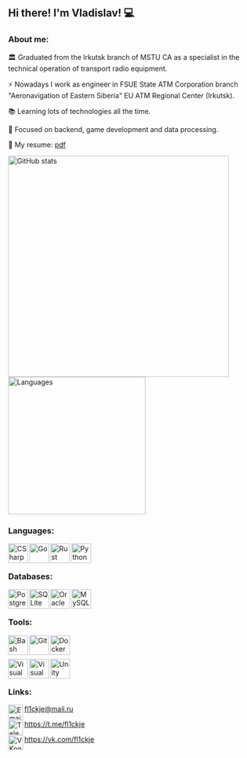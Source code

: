 ## Hi there! I'm Vladislav! 💻

### About me:

🏛️ Graduated from the Irkutsk branch of MSTU CA as a specialist in the technical operation of transport radio equipment.

⚡ Nowadays I work as engineer in FSUE State ATM Corporation branch "Aeronavigation of Eastern Siberia" EU ATM Regional Center (Irkutsk).

📚 Learning lots of technologies all the time.

🔭 Focused on backend, game development and data processing.

📄 My resume: [pdf](https://github.com/fl1ckje/fl1ckje/blob/master/Резюме_Карелин_Владислав_инженер.pdf)

<img src="https://github-readme-stats.vercel.app/api?username=fl1ckje&theme=transparent&show_icons=true&custom_title=Stats&hide_border=true&cache_seconds=21600" width=450px alt="GitHub stats"/>
<img src="https://github-readme-stats.vercel.app/api/top-langs/?username=fl1ckje&layout=compact&theme=transparent&hide_border=true&cache_seconds=21600" width=280px alt="Languages"/>

### Languages:

<img align="left" alt="CSharp" width="40px" src="https://cdn.jsdelivr.net/gh/devicons/devicon/icons/csharp/csharp-original.svg" />
<img align="left" alt="Go" width="40px" src="https://cdn.jsdelivr.net/gh/devicons/devicon/icons/go/go-original-wordmark.svg" />
<img align="left" alt="Rust" width="40px" src="https://cdn.jsdelivr.net/gh/devicons/devicon/icons/rust/rust-original.svg" />
<img align="left" alt="Python" width="40px" src="https://cdn.jsdelivr.net/gh/devicons/devicon/icons/python/python-original.svg" />

<br/><br/>

### Databases:

<img align="left" alt="PostgreSQL" width="40px" src="https://cdn.jsdelivr.net/gh/devicons/devicon/icons/postgresql/postgresql-original-wordmark.svg" />
<img align="left" alt="SQLite" width="40px" src="https://cdn.jsdelivr.net/gh/devicons/devicon/icons/sqlite/sqlite-original-wordmark.svg" />
<img align="left" alt="Oracle"  width="40px" src="https://cdn.jsdelivr.net/gh/devicons/devicon/icons/oracle/oracle-original.svg" />
<img align="left" alt="MySQL"  width="40px" src="https://cdn.jsdelivr.net/gh/devicons/devicon/icons/mysql/mysql-original.svg" />

<br/><br/>

### Tools:

<img align="left" alt="Bash" width="40px" src="https://cdn.jsdelivr.net/gh/devicons/devicon/icons/bash/bash-original.svg" />
<img align="left" alt="Git" width="40px" src="https://cdn.jsdelivr.net/gh/devicons/devicon/icons/git/git-original-wordmark.svg" />
<img align="left" alt="Docker" width="40px" src="https://cdn.jsdelivr.net/gh/devicons/devicon/icons/docker/docker-plain-wordmark.svg" />

<br/><br/>

<img align="left" alt="Visual Studio Code" width="40px" src="https://cdn.jsdelivr.net/gh/devicons/devicon/icons/vscode/vscode-original.svg" />
<img align="left" alt="Visual Studio" width="40px" src="https://cdn.jsdelivr.net/gh/devicons/devicon/icons/visualstudio/visualstudio-original.svg" />
<img align="left" alt="Unity" width="40px" src="https://cdn.jsdelivr.net/gh/devicons/devicon/icons/unity/unity-original.svg" />

<br/><br/>

### Links:

<img align="left" alt="Email" width="30px" src="https://cdn.jsdelivr.net/npm/simple-icons@v11/icons/maildotru.svg" />fl1ckje@mail.ru

<img align="left" alt="Telegram" width="30px" src="https://cdn.jsdelivr.net/npm/simple-icons@v11/icons/telegram.svg" />https://t.me/fl1ckje

<img align="left" alt="VKontakte" width="30px" src="https://cdn.jsdelivr.net/npm/simple-icons@v11/icons/vk.svg" />https://vk.com/fl1ckje
